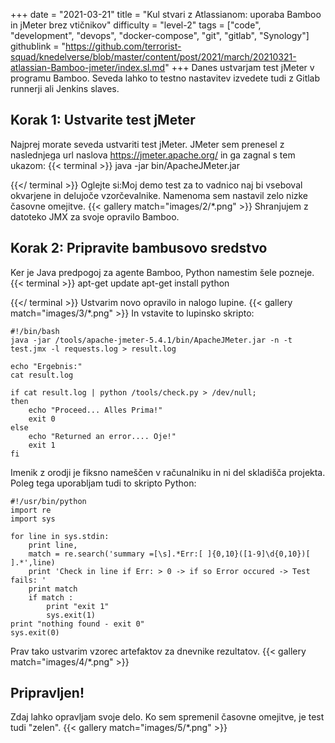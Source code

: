 +++
date = "2021-03-21"
title = "Kul stvari z Atlassianom: uporaba Bamboo in jMeter brez vtičnikov"
difficulty = "level-2"
tags = ["code", "development", "devops", "docker-compose", "git", "gitlab", "Synology"]
githublink = "https://github.com/terrorist-squad/knedelverse/blob/master/content/post/2021/march/20210321-atlassian-Bamboo-jmeter/index.sl.md"
+++
Danes ustvarjam test jMeter v programu Bamboo. Seveda lahko to testno nastavitev izvedete tudi z Gitlab runnerji ali Jenkins slaves.
## Korak 1: Ustvarite test jMeter
Najprej morate seveda ustvariti test jMeter. JMeter sem prenesel z naslednjega url naslova https://jmeter.apache.org/ in ga zagnal s tem ukazom:
{{< terminal >}}
java -jar bin/ApacheJMeter.jar

{{</ terminal >}}
Oglejte si:Moj demo test za to vadnico naj bi vseboval okvarjene in delujoče vzorčevalnike. Namenoma sem nastavil zelo nizke časovne omejitve.
{{< gallery match="images/2/*.png" >}}
Shranjujem z datoteko JMX za svoje opravilo Bamboo.
## Korak 2: Pripravite bambusovo sredstvo
Ker je Java predpogoj za agente Bamboo, Python namestim šele pozneje.
{{< terminal >}}
apt-get update
apt-get install python

{{</ terminal >}}
Ustvarim novo opravilo in nalogo lupine.
{{< gallery match="images/3/*.png" >}}
In vstavite to lupinsko skripto:
```
#!/bin/bash
java -jar /tools/apache-jmeter-5.4.1/bin/ApacheJMeter.jar -n -t test.jmx -l requests.log > result.log

echo "Ergebnis:"
cat result.log

if cat result.log | python /tools/check.py > /dev/null; 
then
    echo "Proceed... Alles Prima!"
    exit 0
else
    echo "Returned an error.... Oje!"
    exit 1
fi

```
Imenik z orodji je fiksno nameščen v računalniku in ni del skladišča projekta. Poleg tega uporabljam tudi to skripto Python:
```
#!/usr/bin/python
import re
import sys
 
for line in sys.stdin:
    print line,
    match = re.search('summary =[\s].*Err:[ ]{0,10}([1-9]\d{0,10})[ ].*',line)
    print 'Check in line if Err: > 0 -> if so Error occured -> Test fails: '
    print match
    if match :
        print "exit 1"
        sys.exit(1)
print "nothing found - exit 0"
sys.exit(0)

```
Prav tako ustvarim vzorec artefaktov za dnevnike rezultatov.
{{< gallery match="images/4/*.png" >}}

## Pripravljen!
Zdaj lahko opravljam svoje delo. Ko sem spremenil časovne omejitve, je test tudi "zelen".
{{< gallery match="images/5/*.png" >}}
